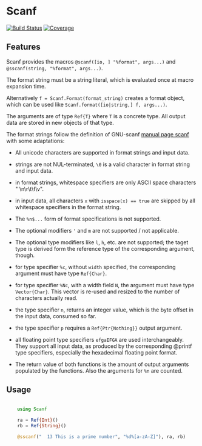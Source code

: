 # Scanf

[![Build Status](https://github.com/KlausC/Scanf.jl/workflows/CI/badge.svg)](https://github.com/KlausC/Scanf.jl/actions)
[![Coverage](https://codecov.io/gh/KlausC/Scanf.jl/branch/master/graph/badge.svg)](https://codecov.io/gh/KlausC/Scanf.jl)


## Features

Scanf provides the macros `@scanf([io, ] "%format", args...)` and `@sscanf(string, "%format", args...)`.

The format string must be a string literal, which is evaluated once at macro expansion time.

Alternatively `f = Scanf.Format(format_string)` creates a format object, which can be used like `Scanf.format([io|string,] f, args...)`.

The arguments are of type `Ref{T}` where `T` is a concrete type. 
All output data are stored in new objects of that type.

The format strings follow the definition of GNU-scanf [manual page scanf](https://www.man7.org/linux/man-pages/man3/scanf.3.html)
with some adaptations:

+ All unicode characters are supported in format strings and input data.

+ strings are not NUL-terminated, `\0` is a valid character in format string and input data.

+ in format strings, whitespace specifiers are only ASCII space characters " \n\r\t\f\v".

+ in input data, all characters `x` with `isspace(x) == true` are skipped by all whitespace specifiers in the format string.

+ The `%n$...` form of format specifications is not supported.

+ The optional modifiers `'` and `m` are not supported / not applicable.

+ The optional type modifiers like `l`, `h`, etc. are not supported; the taget type is derived form the reference type of the corresponding
argument, though.

+ for type specifier `%c`, without `width` specified, the corresponding argument must have type `Ref{Char}`.

+ for type specifier `%Nc`, with a width field `N`, the argument must have type `Vector{Char}`.
  This vector is re-used and resized to the number of characters actually read.

+ the type specifier `n`, returns an integer value, which is the byte offset in the input data, consumed so far.

+ the type specifier `p` requires a `Ref{Ptr{Nothing}}` output argument.

+ all floating point type specifiers `efgaEFGA` are used interchangeably. They support all input data, as produced by the corresponding
  @printf type specifiers, especially the hexadecimal floating point format.

+ The return value of both functions is the amount of output arguments populated by the functions. Also the arguments for `%n` are counted. 

 ## Usage

 ```julia

     using Scanf
    
     ra = Ref{Int}()
     rb = Ref{String}()

     @sscanf("  13 This is a prime number", "%d%[a-zA-Z]"), ra, rb)
```
